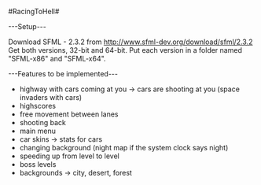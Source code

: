 #RacingToHell#

---Setup---

Download SFML - 2.3.2 from http://www.sfml-dev.org/download/sfml/2.3.2
Get both versions, 32-bit and 64-bit.
Put each version in a folder named "SFML-x86" and "SFML-x64".


---Features to be implemented---

- highway with cars coming at you
-> cars are shooting at you (space invaders with cars)
- highscores
- free movement between lanes
- shooting back
- main menu
- car skins
-> stats for cars
- changing background (night map if the system clock says night)
- speeding up from level to level
- boss levels
- backgrounds
-> city, desert, forest
